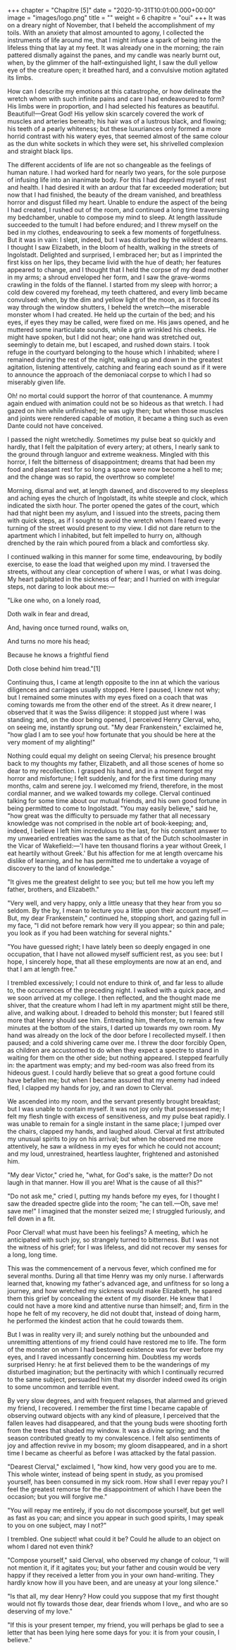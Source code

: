 +++
chapter = "Chapitre [5]"
date = "2020-10-31T10:01:00.000+00:00"
image = "images/logo.png"
title = ""
weight = 6
chapitre = "oui"
+++
It was on a dreary night of November, that I beheld the accomplishment of my toils. With an anxiety that almost amounted to agony, I collected the instruments of life around me, that I might infuse a spark of being into the lifeless thing that lay at my feet. It was already one in the morning; the rain pattered dismally against the panes, and my candle was nearly burnt out, when, by the glimmer of the half-extinguished light, I saw the dull yellow eye of the creature open; it breathed hard, and a convulsive motion agitated its limbs.

How can I describe my emotions at this catastrophe, or how delineate the wretch whom with such infinite pains and care I had endeavoured to form? His limbs were in proportion, and I had selected his features as beautiful. Beautiful!—Great God! His yellow skin scarcely covered the work of muscles and arteries beneath; his hair was of a lustrous black, and flowing; his teeth of a pearly whiteness; but these luxuriances only formed a more horrid contrast with his watery eyes, that seemed almost of the same colour as the dun white sockets in which they were set, his shrivelled complexion and straight black lips.

The different accidents of life are not so changeable as the feelings of human nature. I had worked hard for nearly two years, for the sole purpose of infusing life into an inanimate body. For this I had deprived myself of rest and health. I had desired it with an ardour that far exceeded moderation; but now that I had finished, the beauty of the dream vanished, and breathless horror and disgust filled my heart. Unable to endure the aspect of the being I had created, I rushed out of the room, and continued a long time traversing my bedchamber, unable to compose my mind to sleep. At length lassitude succeeded to the tumult I had before endured; and I threw myself on the bed in my clothes, endeavouring to seek a few moments of forgetfulness. But it was in vain: I slept, indeed, but I was disturbed by the wildest dreams. I thought I saw Elizabeth, in the bloom of health, walking in the streets of Ingolstadt. Delighted and surprised, I embraced her; but as I imprinted the first kiss on her lips, they became livid with the hue of death; her features appeared to change, and I thought that I held the corpse of my dead mother in my arms; a shroud enveloped her form, and I saw the grave-worms crawling in the folds of the flannel. I started from my sleep with horror; a cold dew covered my forehead, my teeth chattered, and every limb became convulsed: when, by the dim and yellow light of the moon, as it forced its way through the window shutters, I beheld the wretch—the miserable monster whom I had created. He held up the curtain of the bed; and his eyes, if eyes they may be called, were fixed on me. His jaws opened, and he muttered some inarticulate sounds, while a grin wrinkled his cheeks. He might have spoken, but I did not hear; one hand was stretched out, seemingly to detain me, but I escaped, and rushed down stairs. I took refuge in the courtyard belonging to the house which I inhabited; where I remained during the rest of the night, walking up and down in the greatest agitation, listening attentively, catching and fearing each sound as if it were to announce the approach of the demoniacal corpse to which I had so miserably given life.

Oh! no mortal could support the horror of that countenance. A mummy again endued with animation could not be so hideous as that wretch. I had gazed on him while unfinished; he was ugly then; but when those muscles and joints were rendered capable of motion, it became a thing such as even Dante could not have conceived.

I passed the night wretchedly. Sometimes my pulse beat so quickly and hardly, that I felt the palpitation of every artery; at others, I nearly sank to the ground through languor and extreme weakness. Mingled with this horror, I felt the bitterness of disappointment; dreams that had been my food and pleasant rest for so long a space were now become a hell to me; and the change was so rapid, the overthrow so complete!

Morning, dismal and wet, at length dawned, and discovered to my sleepless and aching eyes the church of Ingolstadt, its white steeple and clock, which indicated the sixth hour. The porter opened the gates of the court, which had that night been my asylum, and I issued into the streets, pacing them with quick steps, as if I sought to avoid the wretch whom I feared every turning of the street would present to my view. I did not dare return to the apartment which I inhabited, but felt impelled to hurry on, although drenched by the rain which poured from a black and comfortless sky.

I continued walking in this manner for some time, endeavouring, by bodily exercise, to ease the load that weighed upon my mind. I traversed the streets, without any clear conception of where I was, or what I was doing. My heart palpitated in the sickness of fear; and I hurried on with irregular steps, not daring to look about me:—

"Like one who, on a lonely road,



⁠Doth walk in fear and dread,



And, having once turned round, walks on,



⁠And turns no more his head;



Because he knows a frightful fiend



⁠Doth close behind him tread."[1]





Continuing thus, I came at length opposite to the inn at which the various diligences and carriages usually stopped. Here I paused, I knew not why; but I remained some minutes with my eyes fixed on a coach that was coming towards me from the other end of the street. As it drew nearer, I observed that it was the Swiss diligence: it stopped just where I was standing; and, on the door being opened, I perceived Henry Clerval, who, on seeing me, instantly sprung out. "My dear Frankenstein," exclaimed he, "how glad I am to see you! how fortunate that you should be here at the very moment of my alighting!"

Nothing could equal my delight on seeing Clerval; his presence brought back to my thoughts my father, Elizabeth, and all those scenes of home so dear to my recollection. I grasped his hand, and in a moment forgot my horror and misfortune; I felt suddenly, and for the first time during many months, calm and serene joy. I welcomed my friend, therefore, in the most cordial manner, and we walked towards my college. Clerval continued talking for some time about our mutual friends, and his own good fortune in being permitted to come to Ingolstadt. "You may easily believe," said he, "how great was the difficulty to persuade my father that all necessary knowledge was not comprised in the noble art of book-keeping; and, indeed, I believe I left him incredulous to the last, for his constant answer to my unwearied entreaties was the same as that of the Dutch schoolmaster in the Vicar of Wakefield:—'I have ten thousand florins a year without Greek, I eat heartily without Greek.' But his affection for me at length overcame his dislike of learning, and he has permitted me to undertake a voyage of discovery to the land of knowledge."

"It gives me the greatest delight to see you; but tell me how you left my father, brothers, and Elizabeth."

"Very well, and very happy, only a little uneasy that they hear from you so seldom. By the by, I mean to lecture you a little upon their account myself.—But, my dear Frankenstein," continued he, stopping short, and gazing full in my face, "I did not before remark how very ill you appear; so thin and pale; you look as if you had been watching for several nights."

"You have guessed right; I have lately been so deeply engaged in one occupation, that I have not allowed myself sufficient rest, as you see: but I hope, I sincerely hope, that all these employments are now at an end, and that I am at length free."

I trembled excessively; I could not endure to think of, and far less to allude to, the occurrences of the preceding night. I walked with a quick pace, and we soon arrived at my college. I then reflected, and the thought made me shiver, that the creature whom I had left in my apartment might still be there, alive, and walking about. I dreaded to behold this monster; but I feared still more that Henry should see him. Entreating him, therefore, to remain a few minutes at the bottom of the stairs, I darted up towards my own room. My hand was already on the lock of the door before I recollected myself. I then paused; and a cold shivering came over me. I threw the door forcibly Open, as children are accustomed to do when they expect a spectre to stand in waiting for them on the other side; but nothing appeared. I stepped fearfully in: the apartment was empty; and my bed-room was also freed from its hideous guest. I could hardly believe that so great a good fortune could have befallen me; but when I became assured that my enemy had indeed fled, I clapped my hands for joy, and ran down to Clerval.

We ascended into my room, and the servant presently brought breakfast; but I was unable to contain myself. It was not joy only that possessed me; I felt my flesh tingle with excess of sensitiveness, and my pulse beat rapidly. I was unable to remain for a single instant in the same place; I jumped over the chairs, clapped my hands, and laughed aloud. Clerval at first attributed my unusual spirits to joy on his arrival; but when he observed me more attentively, he saw a wildness in my eyes for which he could not account; and my loud, unrestrained, heartless laughter, frightened and astonished him.

"My dear Victor," cried he, "what, for God's sake, is the matter? Do not laugh in that manner. How ill you are! What is the cause of all this?"

"Do not ask me," cried I, putting my hands before my eyes, for I thought I saw the dreaded spectre glide into the room; "he can tell.—Oh, save me! save me!" I imagined that the monster seized me; I struggled furiously, and fell down in a fit.

Poor Clerval! what must have been his feelings? A meeting, which he anticipated with such joy, so strangely turned to bitterness. But I was not the witness of his grief; for I was lifeless, and did not recover my senses for a long, long time.

This was the commencement of a nervous fever, which confined me for several months. During all that time Henry was my only nurse. I afterwards learned that, knowing my father's advanced age, and unfitness for so long a journey, and how wretched my sickness would make Elizabeth, he spared them this grief by concealing the extent of my disorder. He knew that I could not have a more kind and attentive nurse than himself; and, firm in the hope he felt of my recovery, he did not doubt that, instead of doing harm, he performed the kindest action that he could towards them.



But I was in reality very ill; and surely nothing but the unbounded and unremitting attentions of my friend could have restored me to life. The form of the monster on whom I had bestowed existence was for ever before my eyes, and I raved incessantly concerning him. Doubtless my words surprised Henry: he at first believed them to be the wanderings of my disturbed imagination; but the pertinacity with which I continually recurred to the same subject, persuaded him that my disorder indeed owed its origin to some uncommon and terrible event.

By very slow degrees, and with frequent relapses, that alarmed and grieved my friend, I recovered. I remember the first time I became capable of observing outward objects with any kind of pleasure, I perceived that the fallen leaves had disappeared, and that the young buds were shooting forth from the trees that shaded my window. It was a divine spring; and the season contributed greatly to my convalescence. I felt also sentiments of joy and affection revive in my bosom; my gloom disappeared, and in a short time I became as cheerful as before I was attacked by the fatal passion.

"Dearest Clerval," exclaimed I, "how kind, how very good you are to me. This whole winter, instead of being spent in study, as you promised yourself, has been consumed in my sick room. How shall I ever repay you? I feel the greatest remorse for the disappointment of which I have been the occasion; but you will forgive me."

"You will repay me entirely, if you do not discompose yourself, but get well as fast as you can; and since you appear in such good spirits, I may speak to you on one subject, may I not?"

I trembled. One subject! what could it be? Could he allude to an object on whom I dared not even think?

"Compose yourself," said Clerval, who observed my change of colour, "I will not mention it, if it agitates you; but your father and cousin would be very happy if they received a letter from you in your own hand-writing. They hardly know how ill you have been, and are uneasy at your long silence."

"Is that all, my dear Henry? How could you suppose that my first thought would not fly towards those dear, dear friends whom I love,, and who are so deserving of my love."

"If this is your present temper, my friend, you will perhaps be glad to see a letter that has been lying here some days for you: it is from your cousin, I believe."
